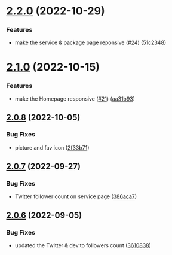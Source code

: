# [2.2.0](https://github.com/Pradumnasaraf/Pradumnasaraf.github.io/compare/v2.1.0...v2.2.0) (2022-10-29)


### Features

* make the service & package page reponsive ([#24](https://github.com/Pradumnasaraf/Pradumnasaraf.github.io/issues/24)) ([51c2348](https://github.com/Pradumnasaraf/Pradumnasaraf.github.io/commit/51c234825d5c63e3f75f67b80b1c01636fe34406))



# [2.1.0](https://github.com/Pradumnasaraf/Pradumnasaraf.github.io/compare/v2.0.8...v2.1.0) (2022-10-15)


### Features

* make the Homepage responsive ([#21](https://github.com/Pradumnasaraf/Pradumnasaraf.github.io/issues/21)) ([aa31b93](https://github.com/Pradumnasaraf/Pradumnasaraf.github.io/commit/aa31b932a1c56a66263b783ffae3ed5cdbcc2aea))



## [2.0.8](https://github.com/Pradumnasaraf/Pradumnasaraf.github.io/compare/v2.0.7...v2.0.8) (2022-10-05)


### Bug Fixes

* picture and fav icon ([2f33b71](https://github.com/Pradumnasaraf/Pradumnasaraf.github.io/commit/2f33b71d1d681017018553caa46230c03f22308e))



## [2.0.7](https://github.com/Pradumnasaraf/Pradumnasaraf.github.io/compare/v2.0.6...v2.0.7) (2022-09-27)


### Bug Fixes

* Twitter follower count on service page ([386aca7](https://github.com/Pradumnasaraf/Pradumnasaraf.github.io/commit/386aca71cf256a1a7670fcd7c865a0d396a87473))



## [2.0.6](https://github.com/Pradumnasaraf/Pradumnasaraf.github.io/compare/v2.0.5...v2.0.6) (2022-09-05)


### Bug Fixes

* updated the Twitter & dev.to followers count ([3610838](https://github.com/Pradumnasaraf/Pradumnasaraf.github.io/commit/3610838e495c314d61966a0705b4ae2796b4fd6b))



